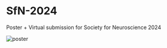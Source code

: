 # SfN-2024
Poster + Virtual submission for Society for Neuroscience 2024

![poster](./images/SfN_2024.jpg)
